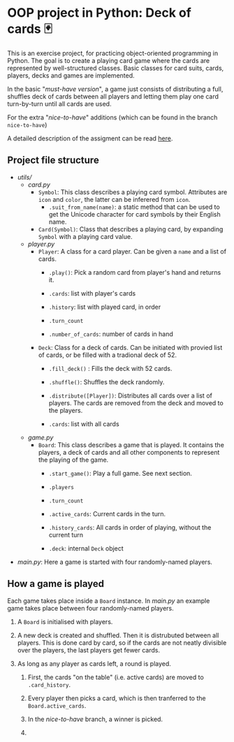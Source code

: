 # OOP project in Python: Deck of cards 🃏

This is an exercise project, for practicing object-oriented programming in Python. The goal is to create a playing card game where the cards are represented by well-structured classes. Basic classes for card suits, cards, players, decks and games are implemented. 

In the basic "*must-have version*", a game just consists of distributing a full, shuffles deck of cards between all players and letting them play one card turn-by-turn until all cards are used. 

For the extra "*nice-to-have*" additions (which can be found in the branch `nice-to-have`) 

A detailed description of the assigment can be read [here](https://github.com/becodeorg/ANT-Theano-2-27/blob/main/2.python/2.python_advanced/01.OOP/5.oop_project.md). 

## Project file structure

* _utils/_
  * _card.py_
    * `Symbol`: This class describes a playing card symbol. Attributes are `icon` and `color`, the latter can be inferered from `icon`.
      * `.suit_from_name(name)`: a static method that can be used to get the Unicode character for card symbols by their English name. 
    * `Card(Symbol)`: Class that describes a playing card, by expanding `Symbol` with a playing card value.
  * _player.py_
    * `Player`: A class for a card player. Can be given a `name`  and a list of cards.
      * `.play()`: Pick a random card from player's hand and returns it. 
        
        
      * `.cards`: list with player's cards
      * `.history`: list with played card, in order
      * `.turn_count`
      * `.number_of_cards`: number of cards in hand
    * `Deck`: Class for a deck of cards. Can be initiated with provied list of cards, or be filled with a tradional deck of 52.
      * `.fill_deck()` : Fills the deck with 52 cards.
      * `.shuffle()`: Shuffles the deck randomly.
      * `.distribute([Player])`: Distributes all cards over a list of players. The cards are removed from the deck and moved to the players. 
        
      * `.cards`: list with all cards
  * _game.py_
    * `Board`: This class describes a game that is played. It contains the players, a deck of cards and all other components to represent the playing of the game.
      * `.start_game()`: Play a full game. See next section.
        
        
      * `.players`
      * `.turn_count`
      * `.active_cards`: Current cards in the turn.
      * `.history_cards`: All cards in order of playing, without the current turn
      * `.deck`: internal `Deck` object
* _main.py_: Here a game is started with four randomly-named players. 

## How a game is played

Each game takes place inside a `Board` instance. In *main.py* an example game takes place between four randomly-named players. 

1. A `Board` is initialised with players. 

2. A new deck is created and shuffled. Then it is distrubuted between all players. This is done card by card, so if the cards are not neatly divisible over the players, the last players get fewer cards.

3. As long as any player as cards left, a round is played. 
   
   1. First, the cards "on the table" (i.e. active cards) are moved to `.card_history`. 
   
   2. Every player then picks a card, which is then tranferred to the `Board.active_cards`. 
   
   3. In the *nice-to-have* branch, a winner is picked.
   
   4. 